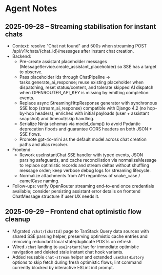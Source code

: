 # Agent Notes

## 2025-09-28 – Streaming stabilisation for instant chats
- Context: resolve "Chat not found" and 500s when streaming POST /api/v1/chats/{chat_id}/messages after instant chat creation.
- Backend:
  - Pre-create assistant placeholder messages (MessageService.create_assistant_placeholder) so SSE has a target to observe.
  - Pass placeholder ids through ChatPipeline -> tasks.generate_ai_response; reuse existing placeholder when dispatching, reset status/content, and tolerate skipped AI dispatch when OPENROUTER_API_KEY is missing by emitting completion events.
  - Replace async StreamingHttpResponse generator with synchronous SSE loop (stream_ai_response) compatible with Django 4.2 (no hop-by-hop headers), enriched with initial payloads (user + assistant snapshot) and timeout/skip handling.
  - Serialize Ninja schemas via model_dump() to avoid Pydantic deprecation floods and guarantee CORS headers on both JSON + SSE flows.
  - Promote gpt-4o-mini as the default model across chat creation paths and alias resolver.
- Frontend:
  - Rework useInstantChat SSE handler with typed events, JSON parsing safeguards, and cache reconciliation via normalizeMessage to replace optimistic records and stream deltas without shuffling message order; keep verbose debug logs for streaming lifecycle.
  - Normalize attachments from API regardless of snake_case / camelCase naming.
- Follow-ups: verify OpenRouter streaming end-to-end once credentials available; consider persisting assistant error details on frontend ChatMessage structure if user UX needs it.

## 2025-09-29 – Frontend chat optimistic flow cleanup
- Migrated `/chat/[chatId]` page to TanStack Query data sources with shared SSE parsing helper, preserving optimistic cache entries and removing redundant local state/duplicate POSTs on refresh.
- Wired `/chat` landing to `useInstantChat` for immediate optimistic navigation and deleted stale instant chat hook variants.
- Added reusable `chat-stream` helper and extended `useChatHistory` options to skip fetch during fresh optimistic flows; lint command currently blocked by interactive ESLint init prompt.
